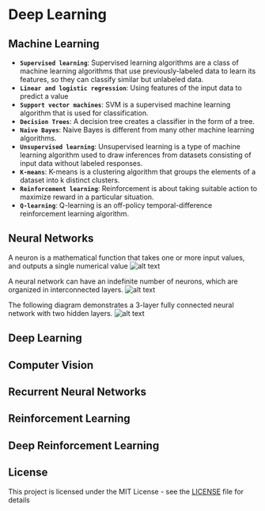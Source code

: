 # Deep Learning

## Machine Learning 

- **`Supervised learning`**: Supervised learning algorithms are a class of machine learning algorithms that use previously-labeled data to learn its features, so they can classify similar but unlabeled data.
- **`Linear and logistic regression`**: Using features of the input data to predict a value
- **`Support vector machines`**: SVM is a supervised machine learning algorithm that is used for classification. 
- **`Decision Trees`**: A decision tree creates a classifier in the form of a tree.
- **`Naive Bayes`**: Naive Bayes is different from many other machine learning algorithms.
- **`Unsupervised learning`**: Unsupervised learning is a type of machine learning algorithm used to draw inferences from datasets      consisting of input data without labeled responses.
- **`K-means`**: K-means is a clustering algorithm that groups the elements of a dataset into k distinct clusters.
- **`Reinforcement learning`**: Reinforcement is about taking suitable action to maximize reward in a particular situation. 
- **`Q-learning`**: Q-learning is an off-policy temporal-difference reinforcement learning algorithm. 

## Neural Networks

A neuron is a mathematical function that takes one or more input values, and outputs a single numerical value
![alt text](https://github.com/David-SF2290/Deep-Learning/blob/master/Graph_Doc/Neurons.JPG)

A neural network can have an indefinite number of neurons, which are organized in interconnected layers. 
![alt text](https://github.com/David-SF2290/Deep-Learning/blob/master/Graph_Doc/Layers.JPG)

The following diagram demonstrates a 3-layer fully connected neural network with two hidden layers. 
![alt text](https://github.com/David-SF2290/Deep-Learning/blob/master/Graph_Doc/Multi-layer.JPG)

## Deep Learning 





## Computer Vision 





## Recurrent Neural Networks





## Reinforcement Learning





## Deep Reinforcement Learning



## License
This project is licensed under the MIT License - see the [LICENSE](LICENSE) file for details

